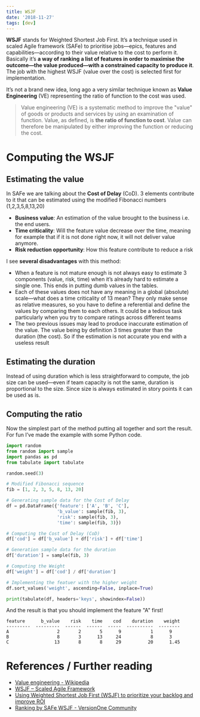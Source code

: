 ```yaml
---
title: WSJF
date: '2018-11-27'
tags: [dev]
---
```


**WSJF** stands for Weighted Shortest Job First. It’s a technique used in scaled Agile framework (SAFe) to prioritise jobs—epics, features and capabilities—according to their value relative to the cost to perform it. Basically it’s **a way of ranking a list of features in order to maximise the outcome—the value produced—with a constrained capacity to produce it**. The job with the highest WSJF (value over the cost) is selected first for implementation.

It’s not a brand new idea, long ago a very similar technique known as **Value Engineering** (VE) representing the ratio of function to the cost was used. 

> Value engineering (VE) is a systematic method to improve the "value" of goods or products and services by using an examination of function. Value, as defined, is **the ratio of function to cost**. Value can therefore be manipulated by either improving the function or reducing the cost. 

# Computing the WSJF

## Estimating the value

In SAFe we are talking about the **Cost of Delay** (CoD). 3 elements contribute to it that can be estimated using the modified Fibonacci numbers (1,2,3,5,8,13,20)

* **Business value**: An estimation of the value brought to the business i.e. the end users. 
* **Time criticality**: Will the feature value decrease over the time, meaning for example that if it is not done right now, it will not deliver value anymore.
* **Risk reduction opportunity**: How this feature contribute to reduce a risk

I see **several disadvantages** with this method:

* When a feature is not mature enough is not always easy to estimate 3 components (value, risk, time) when it’s already hard to estimate a single one. This ends in putting dumb values in the tables.
* Each of these values does not have any meaning in a global (absolute) scale—what does a time criticality of 13 mean? They only make sense as relative measures, so you have to define a referential and define the values by comparing them to each others. It could be a tedious task particularly when you try to compare ratings across different teams
* The two previous issues may lead to produce inaccurate estimation of the value. The value being by definition 3 times greater than the duration (the cost). So if the estimation is not accurate you end with a useless result

## Estimating the duration

Instead of using duration which is less straightforward to compute, the job size can be used—even if team capacity is not the same, duration is proportional to the size. Since size is always estimated in story points it can be used as is.

## Computing the ratio

Now the simplest part of the method putting all together and sort the result.
For fun I’ve made the example with some Python code.

```python
import random
from random import sample
import pandas as pd
from tabulate import tabulate

random.seed(3)

# Modified Fibonacci sequence
fib = [1, 2, 3, 5, 8, 13, 20]

# Generating sample data for the Cost of Delay
df = pd.DataFrame({'feature': ['A', 'B', 'C'],
                   'b_value': sample(fib, 3), 
                   'risk': sample(fib, 3), 
                   'time': sample(fib, 3)})

# Computing the Cost of Delay (CoD)
df['cod'] = df['b_value'] + df['risk'] + df['time'] 

# Generation sample data for the duration
df['duration'] = sample(fib, 3)

# Computing the Weight
df['weight'] = df['cod'] / df['duration']

# Implementing the featuer with the higher weight
df.sort_values('weight', ascending=False, inplace=True)

print(tabulate(df, headers='keys', showindex=False))
```
And the result is that you should implement the feature "A" first!

```
feature      b_value    risk    time    cod    duration    weight
---------  ---------  ------  ------  -----  ----------  --------
A                  2       2       5      9           1      9
B                  8       3      13     24           8      3
C                 13       8       8     29          20      1.45
```

# References / Further reading

* [Value engineering - Wikipedia](https://en.wikipedia.org/wiki/Value_engineering)
* [WSJF – Scaled Agile Framework](https://www.scaledagileframework.com/wsjf/)
* [Using Weighted Shortest Job First (WSJF) to prioritize your backlog and improve ROI](https://techbeacon.com/prioritize-your-backlog-weighted-shortest-job-first-wsjf-improved-roi)
* [Ranking by SAFe WSJF - VersionOne Community](https://community.versionone.com/VersionOne-Lifecycle/Product_Planner/Backlog_Inputs/Ranking_Work_Items/Ranking_by_SAFe_WSJF)